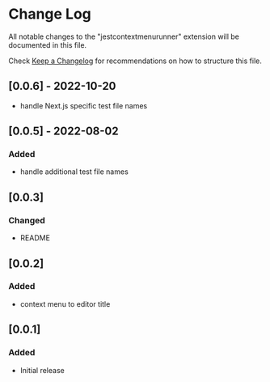 # Change Log

All notable changes to the "jestcontextmenurunner" extension will be documented in this file.

Check [Keep a Changelog](http://keepachangelog.com/) for recommendations on how to structure this file.

## [0.0.6] - 2022-10-20

- handle Next.js specific test file names

## [0.0.5] - 2022-08-02

### Added

- handle additional test file names

## [0.0.3]

### Changed

- README

## [0.0.2]

### Added

- context menu to editor title

## [0.0.1]

### Added

- Initial release
